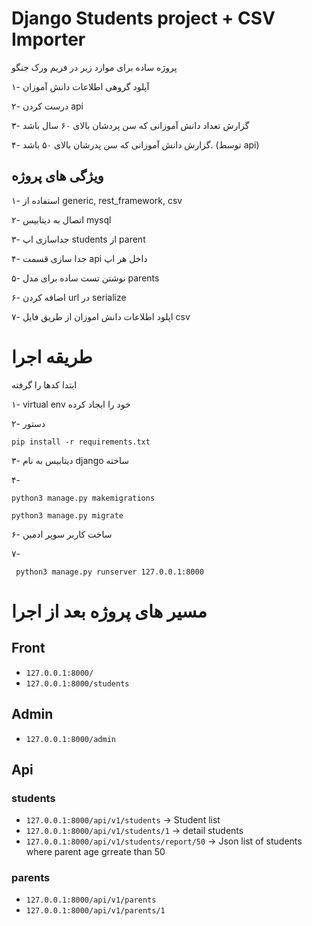 # Django Students project + CSV Importer
پروژه ساده برای موارد زیر در فریم ورک جنگو

۱- آپلود گروهی اطلاعات دانش آموزان

۲- درست کردن api

۳- گزارش تعداد دانش آموزانی که سن پردشان بالای ۶۰ سال باشد

۴- گزارش دانش آموزانی که سن پدرشان بالای ۵۰ باشد. (توسط api)


## ویژگی های پروژه
۱- استفاده از generic, rest_framework, csv

۲- اتصال به دیتابیس mysql

۳- جداسازی اپ students از parent

۴- جدا سازی قسمت api داخل هر اپ

۵- نوشتن تست ساده برای مدل parents

۶- اضافه کردن url در serialize

۷- اپلود اطلاعات دانش اموزان از طریق فایل csv

# طریقه اجرا
ابتدا کدها را گرفته

۱- virtual env خود را ایجاد کرده

۲- دستور 

``` pip install -r requirements.txt ```

۳- دیتابیس به نام django ساخته

۴- 

``` python3 manage.py makemigrations ```

``` python3 manage.py migrate ```


۶- ساخت کاربر سوپر ادمین

۷- 

``` python3 manage.py runserver 127.0.0.1:8000```

# مسیر های پروژه بعد از اجرا
## Front
- ```127.0.0.1:8000/```
- ```127.0.0.1:8000/students```

## Admin
- ```127.0.0.1:8000/admin```

## Api
### students
- ```127.0.0.1:8000/api/v1/students``` -> Student list
- ```127.0.0.1:8000/api/v1/students/1``` -> detail students
- ```127.0.0.1:8000/api/v1/students/report/50``` -> Json list of students where parent age grreate than 50
### parents
- ```127.0.0.1:8000/api/v1/parents```
- ```127.0.0.1:8000/api/v1/parents/1```

